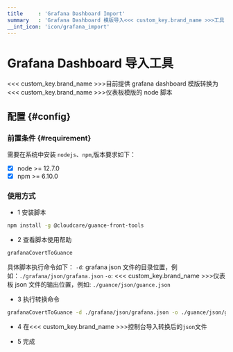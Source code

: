 ```yaml
---
title     : 'Grafana Dashboard Import'
summary   : 'Grafana Dashboard 模版导入<<< custom_key.brand_name >>>工具'
__int_icon: 'icon/grafana_import'
---
```


<!-- markdownlint-disable MD025 -->
# Grafana Dashboard 导入工具
<!-- markdownlint-enable -->

<<< custom_key.brand_name >>>目前提供 grafana dashboard 模版转换为<<< custom_key.brand_name >>>仪表板模版的 node 脚本

## 配置 {#config}

### 前置条件 {#requirement}

需要在系统中安装 `nodejs`、`npm`,版本要求如下：

- [x]  node >= 12.7.0
- [x]  npm >= 6.10.0

### 使用方式

- 1 安装脚本

```bash
npm install -g @cloudcare/guance-front-tools
```

- 2 查看脚本使用帮助

<!-- markdownlint-disable MD014 -->
```bash
grafanaCovertToGuance
```
<!-- markdownlint-enable -->

具体脚本执行命令如下：
`-d`: grafana json 文件的目录位置，例如：`./grafana/json/grafana.json`
`-o`: <<< custom_key.brand_name >>>仪表板 json 文件的输出位置，例如: `./guance/json/guance.json`

- 3 执行转换命令

<!-- markdownlint-disable MD014 -->
```bash
grafanaCovertToGuance -d ./grafana/json/grafana.json -o ./guance/json/guance.json
```
<!-- markdownlint-enable -->
- 4 在<<< custom_key.brand_name >>>控制台导入转换后的`json`文件

- 5 完成
